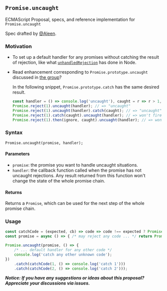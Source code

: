 ## `Promise.uncaught`

ECMAScript Proposal, specs, and reference implementation for `Promise.uncaught`

Spec drafted by [@Aleen](https://github.com/aleen42).

### Motivation

- To set up a default handler for any promises without catching the result of rejection, like what [`unhandledRejection`](https://nodejs.org/api/process.html#process_event_unhandledrejection) has done in Node.
- Read enhancement corresponding to `Promise.prototype.uncaught` discussed in [the group](https://es.discourse.group/t/promise-prototype-uncaught/507/3)?

    In the following snippet, `Promise.prototype.catch` has the same desired result.

    ```js
    const handler = () => console.log('uncaught'), caught = r => r > 1, ignore = () => {};
    Promise.reject(1).uncaught(handler); // => "uncaught"
    Promise.reject(1).uncaught(handler).catch(caught); // => "uncaught"
    Promise.reject(1).catch(caught).uncaught(handler); // => won't fired as already been caught
    Promise.reject(1).then(ignore, caught).uncuaght(handler); // => won't fired as already been caught  
    ```

### Syntax

```
Promise.uncaught(promise, handler); 
```

#### Parameters

- `promise`: the promise you want to handle uncaught situations.
- `handler`: the callback function called when the promise has not uncaught rejections. Any result returned from this function won't change the state of the whole promise chain.

#### Returns

Returns a `Promise`, which can be used for the next step of the whole promise chain.

### Usage

```js
const catchCode = (expected, cb) => code => code !== expected ? Promise.reject(code) : cb();
const promise = async () => { /* may reject any code ... */ return Promise.reject(anyCode); };

Promise.uncaught(promise, () => {
    /* ... default handler for any other code */
    console.log('catch any other unknown code');
})
    .catch(catchCode(1, () => console.log('catch 1')))
    .catch(catchCode(2, () => console.log('catch 2')));    
```

***Notice: If you have any suggestions or ideas about this proposal? Appreciate your discussions via issues.***
